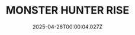 ---
title: "MONSTER HUNTER RISE"
id: 1446780
date: 2025-04-26T00:00:04.027Z
link: games/steam/recent/monster-hunter-rise
image: http://media.steampowered.com/steamcommunity/public/images/apps/1446780/560dd364b52075b783424961a43c01f9b69fde15.jpg
playtime_2weeks: 3074
playtime_forever: 6493
playtime_windows_forever: 0
playtime_mac_forever: 0
playtime_linux_forever: 6493
playtime_deck_forever: 6493
---